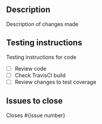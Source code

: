 ## Description

Description of changes made

## Testing instructions

Testing instructions for code

- [ ] Review code
- [ ] Check TravisCI build
- [ ] Review changes to test coverage

## Issues to close

Closes #{issue number}
